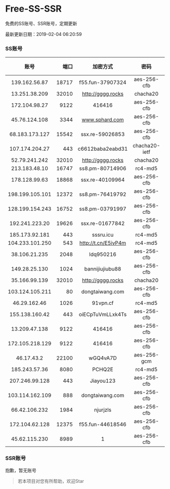 # Free-SS-SSR

免费的SS账号、SSR账号，定期更新

最新更新日期：2019-02-04 06:20:59 

### SS账号

|账号|端口|加密方式|密码|更新时间|国家|
|:-----:|-----:|:----:|:----:|:----:|:----:|
|139.162.56.87|18717|f55.fun-37907324|aes-256-cfb|06:17:05|SG|
|13.251.38.209|32010|http://gggg.rocks|chacha20|06:17:07|SG|
|172.104.98.27|9122|416416|aes-256-cfb|06:17:13|JP|
|45.76.124.108|3344|www.sphard.com|aes-256-cfb|06:17:13|FR|
|68.183.173.127|15542|ssx.re-59026853|aes-256-cfb|06:17:05|US|
|107.174.204.27|443|c6612baba2eabd31|chacha20-ietf|06:17:15|US|
|52.79.241.242|32010|http://gggg.rocks|chacha20|06:17:13|KR|
|213.183.48.10|16747|ss8.pm-80714906|rc4-md5|06:17:04|RU|
|178.128.99.63|18868|ssx.re-40109964|aes-256-cfb|06:17:06|SG|
|198.199.105.101|12372|ss8.pm-76419792|aes-256-cfb|06:17:04|US|
|128.199.154.243|16752|ss8.pm-03791997|aes-256-cfb|06:17:06|SG|
|192.241.223.20|19626|ssx.re-01677842|aes-256-cfb|06:17:05|US|
|185.173.92.181|443|sssru.icu|rc4-md5|06:17:17|RU|
|104.233.101.250|543|http://t.cn/E5ivP4m|rc4-md5|06:17:13|CA|
|38.106.21.235|2048|ldq950216|aes-256-cfb|06:17:04|US|
|149.28.25.130|1024|bannijiujiubu88|aes-256-cfb|06:17:14|JP|
|35.166.99.139|32010|http://gggg.rocks|chacha20|06:17:14|US|
|103.124.105.211|80|dongtaiwang.com|aes-256-cfb|06:17:07|US|
|46.29.162.46|1026|91vpn.cf|rc4-md5|06:17:14|RU|
|155.138.160.42|443|oiECpTuVmLLxk4Ts|aes-256-cfb|06:17:14|US|
|13.209.47.138|9122|416416|aes-256-cfb|06:17:12|KR|
|172.105.218.129|9122|416416|aes-256-cfb|06:17:15|JP|
|46.17.43.2|22100|wGQ4vA7D|aes-256-gcm|06:17:10|RU|
|185.243.57.36|8080|PCHQ2E|rc4-md5|06:17:15|US|
|207.246.99.128|443|Jiayou123|aes-256-cfb|06:17:11|US|
|103.114.162.109|888|dongtaiwang.com|aes-256-cfb|06:17:12|US|
|66.42.106.232|1984|njurjzls|aes-256-cfb|06:17:13|US|
|172.104.62.128|12375|f55.fun-44618546|aes-256-cfb|06:17:05|SG|
|45.62.115.230|8989|1|aes-256-cfb|06:17:11|US|


### SSR账号

抱歉，暂无账号



> 若本项目对您有所帮助，欢迎Star
